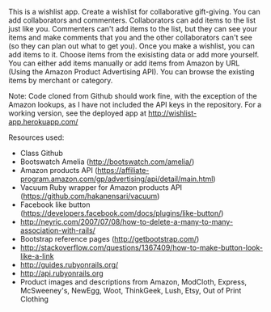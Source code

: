 This is a wishlist app. Create a wishlist for collaborative gift-giving. You can add collaborators and commenters. Collaborators can add items to the list just like you. Commenters can't add items to the list, but they can see your items and make comments that you and the other collaborators can't see (so they can plan out what to get you). Once you make a wishlist, you can add items to it. Choose items from the exisisting data or add more yourself. You can either add items manually or add items from Amazon by URL (Using the Amazon Product Advertising API). You can browse the existing items by merchant or category.

Note: Code cloned from Github should work fine, with the exception of the Amazon lookups, as I have not included the API keys in the repository. For a working version, see the deployed app at http://wishlist-app.herokuapp.com/

Resources used:
- Class Github
- Bootswatch Amelia (http://bootswatch.com/amelia/)
- Amazon products API (https://affiliate-program.amazon.com/gp/advertising/api/detail/main.html)
- Vacuum Ruby wrapper for Amazon products API (https://github.com/hakanensari/vacuum)
- Facebook like button (https://developers.facebook.com/docs/plugins/like-button/)
- http://neyric.com/2007/07/08/how-to-delete-a-many-to-many-association-with-rails/
- Bootstrap reference pages (http://getbootstrap.com/)
- http://stackoverflow.com/questions/1367409/how-to-make-button-look-like-a-link
- http://guides.rubyonrails.org/
- http://api.rubyonrails.org
- Product images and descriptions from Amazon, ModCloth, Express, McSweeney's, NewEgg, Woot, ThinkGeek, Lush, Etsy, Out of Print Clothing